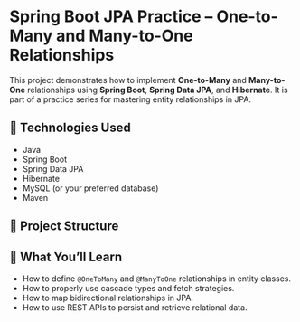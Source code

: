 # Spring Boot JPA Practice – One-to-Many and Many-to-One Relationships

This project demonstrates how to implement **One-to-Many** and **Many-to-One** relationships using **Spring Boot**, **Spring Data JPA**, and **Hibernate**. It is part of a practice series for mastering entity relationships in JPA.

## 🔧 Technologies Used

- Java
- Spring Boot
- Spring Data JPA
- Hibernate
- MySQL (or your preferred database)
- Maven

## 📂 Project Structure


## 📌 What You’ll Learn

- How to define `@OneToMany` and `@ManyToOne` relationships in entity classes.
- How to properly use cascade types and fetch strategies.
- How to map bidirectional relationships in JPA.
- How to use REST APIs to persist and retrieve relational data.
